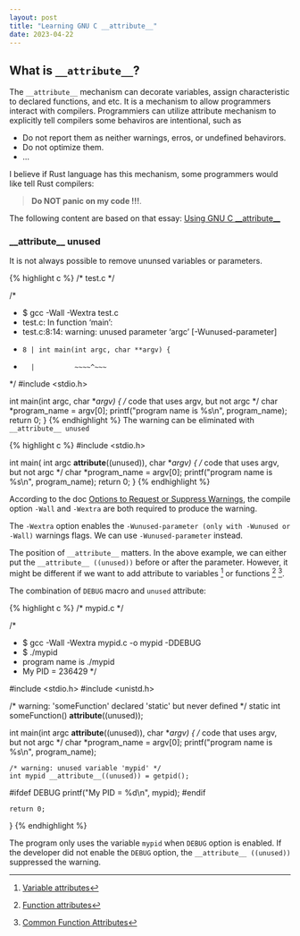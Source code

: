 ```yaml
---
layout: post
title: "Learning GNU C __attribute__"
date: 2023-04-22
---
```


## What is `__attribute__`?


The `__attribute__` mechanism can decorate variables, assign characteristic to declared functions, and etc. It is a mechanism to allow programmers interact with compilers. Programmiers can utilize attribute mechanism to explicitly tell compilers some behaviros are intentional, such as
 * Do not report them as neither warnings, erros, or undefined behavirors. 
 * Do not optimize them. 
 * ...

I believe if Rust language has this mechanism, some programmers would like tell Rust compilers:

> **Do NOT panic on my code !!!**.


The following content are based on that essay: [Using GNU C \_\_attribute\_\_](http://unixwiz.net/techtips/gnu-c-attributes.html)

### \_\_attribute\_\_ unused

It is not always possible to remove ununsed variables or parameters.

{% highlight c %}
/* test.c */

/* 
 * $ gcc -Wall -Wextra test.c
 * test.c: In function ‘main’:
 * test.c:8:14: warning: unused parameter ‘argc’ [-Wunused-parameter]
 *     8 | int main(int argc, char **argv) {
 *       |          ~~~~^~~~ 
 */
#include <stdio.h>

int main(int argc, char **argv) {
    /* code that uses argv, but not argc */
    char *program_name = argv[0];
    printf("program name is %s\n", program_name);
    return 0;
}
{% endhighlight %}
The warning can be eliminated with `__attribute__ unused`

{% highlight c %}
#include <stdio.h>

int main( int argc __attribute__((unused)), char **argv) {
    /* code that uses argv, but not argc */
    char *program_name = argv[0];
    printf("program name is %s\n", program_name);
    return 0;
}
{% endhighlight %}

According to the doc [Options to Request or Suppress Warnings](https://gcc.gnu.org/onlinedocs/gcc/Warning-Options.html#index-W), the compile option `-Wall` and `-Wextra` are both required to produce the warning.

The `-Wextra` option enables the `-Wunused-parameter (only with -Wunused or -Wall)` warnings flags. We can use `-Wunused-parameter` instead.

The position of `__attribute__` matters. In the above example, we can either put the `__attribute__ ((unused))` before or after the parameter. However, it might be different if we want to add attribute to variables [^va] or functions [^fa] [^cfa].

[^va]: [Variable attributes](https://www.ibm.com/docs/en/i/7.1?topic=declarators-variable-attributes)
[^fa]: [Function attributes](https://gcc.gnu.org/onlinedocs/gcc/Attribute-Syntax.html#Attribute-Syntax)
[^cfa]: [Common Function Attributes](https://gcc.gnu.org/onlinedocs/gcc/Common-Function-Attributes.html#Common-Function-Attributes)



The combination of `DEBUG` macro and `unused` attribute:

{% highlight c %}
/* mypid.c */

/*
 * $ gcc -Wall -Wextra mypid.c -o mypid -DDEBUG
 * $ ./mypid
 * program name is ./mypid
 * My PID = 236429
 */

#include <stdio.h>
#include <unistd.h>

/* warning: 'someFunction' declared 'static' but never defined */
static int someFunction() __attribute__((unused));

int main(int argc __attribute__((unused)), char **argv)
{
	/* code that uses argv, but not argc */
	char *program_name = argv[0];
	printf("program name is %s\n", program_name);

	/* warning: unused variable 'mypid' */
	int mypid __attribute__((unused)) = getpid();

#ifdef DEBUG
	printf("My PID = %d\n", mypid);
#endif

	return 0;
}
{% endhighlight %}

The program only uses the variable `mypid` when `DEBUG` option is enabled. If the developer did not enable the `DEBUG` option, the `__attribute__ ((unused))` suppressed the warning.









